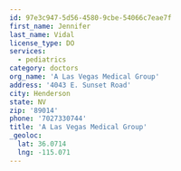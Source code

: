 ```yaml
---
id: 97e3c947-5d56-4580-9cbe-54066c7eae7f
first_name: Jennifer
last_name: Vidal
license_type: DO
services:
  - pediatrics
category: doctors
org_name: 'A Las Vegas Medical Group'
address: '4043 E. Sunset Road'
city: Henderson
state: NV
zip: '89014'
phone: '7027330744'
title: 'A Las Vegas Medical Group'
_geoloc:
  lat: 36.0714
  lng: -115.071
---
```

